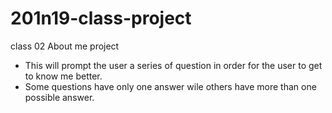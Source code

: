 # 201n19-class-project
class 02 About me project
- This will prompt the user a series of question in order for the user to get to know me better.
- Some questions have only one answer wile others have more than one possible answer.
